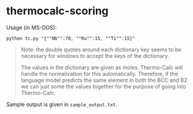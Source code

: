 # thermocalc-scoring

Usage (in MS-DOS):

`python tc.py "{""Nb"":70, ""Ru"":15, ""Ti"":15}"`

> Note: the double quotes around each dictionary key seems to be necessary for windows to accept the keys of the dictionary.
> 
> The values in the dictionary are given as moles. Thermo-Calc will handle the normalization for this automatically. Therefore, if the language model predicts the same element in both the BCC and B2 we can just some the values together for the purpose of going into Thermo-Calc.

Sample output is given in `sample_output.txt`.

